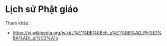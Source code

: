 # Lịch sử Phật giáo

Tham khảo:

- <https://vi.wikipedia.org/wiki/L%E1%BB%8Bch_s%E1%BB%AD_Ph%E1%BA%ADt_gi%C3%A1o>
